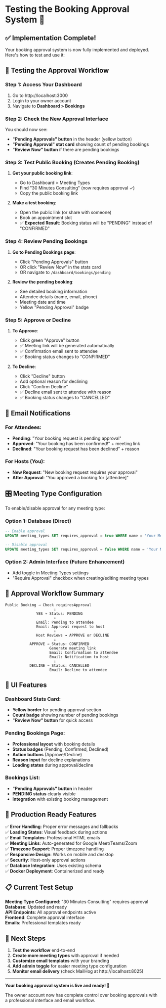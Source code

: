 # Testing the Booking Approval System 🎯

## ✅ **Implementation Complete!**

Your booking approval system is now fully implemented and deployed. Here's how to test and use it:

## 🧪 **Testing the Approval Workflow**

### Step 1: Access Your Dashboard
1. Go to http://localhost:3000
2. Login to your owner account
3. Navigate to **Dashboard > Bookings**

### Step 2: Check the New Approval Interface
You should now see:
- **"Pending Approvals" button** in the header (yellow button)
- **"Pending Approval" stat card** showing count of pending bookings
- **"Review Now" button** if there are pending bookings

### Step 3: Test Public Booking (Creates Pending Booking)
1. **Get your public booking link**:
   - Go to Dashboard > Meeting Types
   - Find "30 Minutes Consulting" (now requires approval ✓)
   - Copy the public booking link

2. **Make a test booking**:
   - Open the public link (or share with someone)
   - Book an appointment slot
   - ✅ **Expected Result**: Booking status will be "PENDING" instead of "CONFIRMED"

### Step 4: Review Pending Bookings
1. **Go to Pending Bookings page**:
   - Click "Pending Approvals" button
   - OR click "Review Now" in the stats card
   - OR navigate to `/dashboard/bookings/pending`

2. **Review the pending booking**:
   - See detailed booking information
   - Attendee details (name, email, phone)
   - Meeting date and time
   - Yellow "Pending Approval" badge

### Step 5: Approve or Decline
1. **To Approve**:
   - Click green "Approve" button
   - ✅ Meeting link will be generated automatically
   - ✅ Confirmation email sent to attendee
   - ✅ Booking status changes to "CONFIRMED"

2. **To Decline**:
   - Click "Decline" button
   - Add optional reason for declining
   - Click "Confirm Decline"
   - ✅ Decline email sent to attendee with reason
   - ✅ Booking status changes to "CANCELLED"

## 📧 **Email Notifications**

### For Attendees:
- **Pending**: "Your booking request is pending approval"
- **Approved**: "Your booking has been confirmed!" + meeting link
- **Declined**: "Your booking request has been declined" + reason

### For Hosts (You):
- **New Request**: "New booking request requires your approval"
- **After Approval**: "You approved a booking for [attendee]"

## 🎛️ **Meeting Type Configuration**

To enable/disable approval for any meeting type:

### Option 1: Database (Direct)
```sql
-- Enable approval
UPDATE meeting_types SET requires_approval = true WHERE name = 'Your Meeting Type';

-- Disable approval  
UPDATE meeting_types SET requires_approval = false WHERE name = 'Your Meeting Type';
```

### Option 2: Admin Interface (Future Enhancement)
- Add toggle in Meeting Types settings
- "Require Approval" checkbox when creating/editing meeting types

## 🔄 **Approval Workflow Summary**

```
Public Booking → Check requiresApproval
                      ↓
              YES → Status: PENDING
                      ↓
              Email: Pending to attendee
              Email: Approval request to host
                      ↓
              Host Reviews → APPROVE or DECLINE
                      ↓
           APPROVE → Status: CONFIRMED
                    Generate meeting link
                    Email: Confirmation to attendee
                    Email: Notification to host
                      ↓
           DECLINE → Status: CANCELLED
                    Email: Decline to attendee
```

## 🎨 **UI Features**

### Dashboard Stats Card:
- **Yellow border** for pending approval section
- **Count badge** showing number of pending bookings
- **"Review Now" button** for quick access

### Pending Bookings Page:
- **Professional layout** with booking details
- **Status badges** (Pending, Confirmed, Declined)
- **Action buttons** (Approve/Decline)
- **Reason input** for decline explanations
- **Loading states** during approval/decline

### Bookings List:
- **"Pending Approvals" button** in header
- **PENDING status** clearly visible
- **Integration** with existing booking management

## 🚀 **Production Ready Features**

✅ **Error Handling**: Proper error messages and fallbacks  
✅ **Loading States**: Visual feedback during actions  
✅ **Email Templates**: Professional HTML emails  
✅ **Meeting Links**: Auto-generated for Google Meet/Teams/Zoom  
✅ **Timezone Support**: Proper timezone handling  
✅ **Responsive Design**: Works on mobile and desktop  
✅ **Security**: Host-only approval actions  
✅ **Database Integration**: Uses existing schema  
✅ **Docker Deployment**: Containerized and ready  

## 📋 **Current Test Setup**

**Meeting Type Configured**: "30 Minutes Consulting" requires approval  
**Database**: Updated and ready  
**API Endpoints**: All approval endpoints active  
**Frontend**: Complete approval interface  
**Emails**: Professional templates ready  

## 🎯 **Next Steps**

1. **Test the workflow** end-to-end
2. **Create more meeting types** with approval if needed
3. **Customize email templates** with your branding
4. **Add admin toggle** for easier meeting type configuration
5. **Monitor email delivery** (check MailHog at http://localhost:8025)

---

**Your booking approval system is live and ready! 🎉**

The owner account now has complete control over booking approvals with a professional interface and email workflow.
